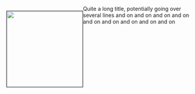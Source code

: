 <div><p style="float: left;"><img src="https://assets-cdn.github.com/images/modules/logos_page/GitHub-Mark.png" height="200px" width="200px" border="1px"></p>
<p>
Quite a long title, potentially going over several lines and on and on and on and on and on and on and on and on and on
</p>
</div>

